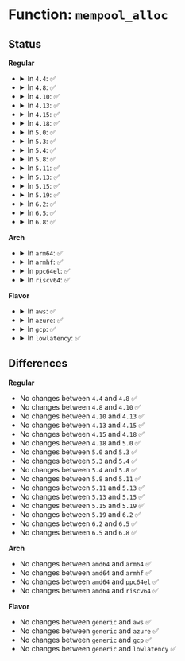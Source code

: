 # Function: <code>mempool_alloc</code>

## Status
<b>Regular</b>
<ul>
<li>
<details>
<summary>In <code>4.4</code>: ✅</summary>

```c
void *mempool_alloc(mempool_t *pool, gfp_t gfp_mask);
```

**Collision:** Unique Global

**Inline:** No

**Transformation:** False

**Instances:**

```
In mm/mempool.c (ffffffff8118fe80)
Location: mm/mempool.c:315
Inline: False
Direct callers:
  - fs/ext4/crypto.c:ext4_encrypt
  - fs/ext4/crypto.c:ext4_encrypted_zeroout
  - block/bio.c:bvec_alloc
  - block/bio.c:bio_alloc_bioset
  - block/bio.c:bio_alloc_bioset
  - block/blk-core.c:get_request
  - block/bio-integrity.c:bio_integrity_alloc
  - lib/btree.c:btree_insert_level
  - lib/btree.c:btree_insert_level
  - drivers/dma/dmaengine.c:dmaengine_get_unmap_data
  - drivers/scsi/scsi_lib.c:scsi_sg_alloc
  - drivers/scsi/sd.c:sd_setup_read_write_cmnd
  - drivers/md/dm.c:__split_and_process_bio
  - drivers/md/dm.c:dm_prep_fn
  - drivers/md/dm-io.c:dm_io
  - drivers/md/dm-io.c:dm_io
  - drivers/md/dm-kcopyd.c:dm_kcopyd_prepare_callback
  - drivers/md/dm-kcopyd.c:dm_kcopyd_copy
```
**Symbols:**

```
ffffffff8118fe80-ffffffff8118ffed: mempool_alloc (STB_GLOBAL)
```
</details>
</li>
<li>
<details>
<summary>In <code>4.8</code>: ✅</summary>

```c
void *mempool_alloc(mempool_t *pool, gfp_t gfp_mask);
```

**Collision:** Unique Global

**Inline:** No

**Transformation:** False

**Instances:**

```
In mm/mempool.c (ffffffff811a4030)
Location: mm/mempool.c:311
Inline: False
Direct callers:
  - fs/crypto/crypto.c:fscrypt_zeroout_range
  - fs/crypto/crypto.c:fscrypt_encrypt_page
  - block/bio.c:bio_alloc_bioset
  - block/bio.c:bio_alloc_bioset
  - block/bio.c:bvec_alloc
  - block/blk-core.c:get_request
  - block/bio-integrity.c:bio_integrity_alloc
  - lib/btree.c:btree_insert_level
  - lib/btree.c:btree_insert_level
  - lib/sg_pool.c:sg_pool_alloc
  - drivers/dma/dmaengine.c:dmaengine_get_unmap_data
  - drivers/scsi/sd.c:sd_setup_read_write_cmnd
  - drivers/md/dm.c:__split_and_process_bio
  - drivers/md/dm-io.c:dm_io
  - drivers/md/dm-io.c:dm_io
  - drivers/md/dm-kcopyd.c:dm_kcopyd_prepare_callback
  - drivers/md/dm-kcopyd.c:dm_kcopyd_copy
  - drivers/md/dm-rq.c:dm_old_prep_fn
  - drivers/md/dm-rq.c:dm_old_prep_fn
```
**Symbols:**

```
ffffffff811a4030-ffffffff811a41b0: mempool_alloc (STB_GLOBAL)
```
</details>
</li>
<li>
<details>
<summary>In <code>4.10</code>: ✅</summary>

```c
void *mempool_alloc(mempool_t *pool, gfp_t gfp_mask);
```

**Collision:** Unique Global

**Inline:** No

**Transformation:** False

**Instances:**

```
In mm/mempool.c (ffffffff811b4390)
Location: mm/mempool.c:311
Inline: False
Direct callers:
  - fs/crypto/crypto.c:fscrypt_zeroout_range
  - block/bio.c:bio_alloc_bioset
  - block/bio.c:bio_alloc_bioset
  - block/bio.c:bvec_alloc
  - block/blk-core.c:get_request
  - block/bio-integrity.c:bio_integrity_alloc
  - lib/btree.c:btree_insert_level
  - lib/btree.c:btree_insert_level
  - lib/sg_pool.c:sg_pool_alloc
  - drivers/dma/dmaengine.c:dmaengine_get_unmap_data
  - drivers/scsi/sd.c:sd_setup_read_write_cmnd
  - drivers/md/dm.c:__split_and_process_bio
  - drivers/md/dm-io.c:dm_io
  - drivers/md/dm-io.c:sync_io
  - drivers/md/dm-kcopyd.c:dm_kcopyd_prepare_callback
  - drivers/md/dm-kcopyd.c:dm_kcopyd_copy
  - drivers/md/dm-rq.c:dm_old_prep_fn
  - drivers/md/dm-rq.c:dm_old_prep_fn
```
**Symbols:**

```
ffffffff811b4390-ffffffff811b4510: mempool_alloc (STB_GLOBAL)
```
</details>
</li>
<li>
<details>
<summary>In <code>4.13</code>: ✅</summary>

```c
void *mempool_alloc(mempool_t *pool, gfp_t gfp_mask);
```

**Collision:** Unique Global

**Inline:** No

**Transformation:** False

**Instances:**

```
In mm/mempool.c (ffffffff811baf80)
Location: mm/mempool.c:311
Inline: False
Direct callers:
  - block/bio.c:bio_alloc_bioset
  - block/bio.c:bio_alloc_bioset
  - block/bio.c:bvec_alloc
  - block/blk-core.c:get_request
  - block/bounce.c:blk_queue_bounce
  - block/bio-integrity.c:bio_integrity_alloc
  - lib/sg_pool.c:sg_pool_alloc
  - drivers/dma/dmaengine.c:dmaengine_get_unmap_data
  - drivers/scsi/sd.c:sd_setup_read_write_cmnd
  - drivers/md/dm.c:__split_and_process_bio
  - drivers/md/dm-io.c:dm_io
  - drivers/md/dm-io.c:sync_io
  - drivers/md/dm-kcopyd.c:dm_kcopyd_prepare_callback
  - drivers/md/dm-kcopyd.c:dm_kcopyd_copy
```
**Symbols:**

```
ffffffff811baf80-ffffffff811bb103: mempool_alloc (STB_GLOBAL)
```
</details>
</li>
<li>
<details>
<summary>In <code>4.15</code>: ✅</summary>

```c
void *mempool_alloc(mempool_t *pool, gfp_t gfp_mask);
```

**Collision:** Unique Global

**Inline:** No

**Transformation:** False

**Instances:**

```
In mm/mempool.c (ffffffff811cfb70)
Location: mm/mempool.c:312
Inline: False
Direct callers:
  - fs/crypto/crypto.c:fscrypt_encrypt_page
  - block/bio.c:bio_alloc_bioset
  - block/bio.c:bio_alloc_bioset
  - block/bio.c:bvec_alloc
  - block/blk-core.c:get_request
  - block/bounce.c:blk_queue_bounce
  - block/bio-integrity.c:bio_integrity_alloc
  - lib/sg_pool.c:sg_pool_alloc
  - drivers/dma/dmaengine.c:dmaengine_get_unmap_data
  - drivers/scsi/sd.c:sd_setup_read_write_cmnd
  - drivers/md/dm.c:__split_and_process_bio
  - drivers/md/dm-io.c:dm_io
  - drivers/md/dm-io.c:sync_io
  - drivers/md/dm-kcopyd.c:dm_kcopyd_prepare_callback
  - drivers/md/dm-kcopyd.c:dm_kcopyd_copy
```
**Symbols:**

```
ffffffff811cfb70-ffffffff811cfcf8: mempool_alloc (STB_GLOBAL)
```
</details>
</li>
<li>
<details>
<summary>In <code>4.18</code>: ✅</summary>

```c
void *mempool_alloc(mempool_t *pool, gfp_t gfp_mask);
```

**Collision:** Unique Global

**Inline:** No

**Transformation:** False

**Instances:**

```
In mm/mempool.c (ffffffff811f0df0)
Location: mm/mempool.c:366
Inline: False
Direct callers:
  - fs/crypto/crypto.c:fscrypt_encrypt_page
  - block/bio.c:bio_alloc_bioset
  - block/bio.c:bio_alloc_bioset
  - block/bio.c:bvec_alloc
  - block/blk-core.c:get_request
  - block/bounce.c:blk_queue_bounce
  - block/bio-integrity.c:bio_integrity_alloc
  - lib/sg_pool.c:sg_pool_alloc
  - lib/sg_pool.c:sg_pool_alloc
  - drivers/dma/dmaengine.c:dmaengine_get_unmap_data
  - drivers/scsi/sd.c:sd_setup_read_write_cmnd
  - drivers/md/md.c:md_flush_request
  - drivers/md/md.c:md_flush_request
  - drivers/md/dm-io.c:dm_io
  - drivers/md/dm-io.c:sync_io
  - drivers/md/dm-kcopyd.c:dm_kcopyd_prepare_callback
  - drivers/md/dm-kcopyd.c:dm_kcopyd_copy
```
**Symbols:**

```
ffffffff811f0df0-ffffffff811f0f7a: mempool_alloc (STB_GLOBAL)
```
</details>
</li>
<li>
<details>
<summary>In <code>5.0</code>: ✅</summary>

```c
void *mempool_alloc(mempool_t *pool, gfp_t gfp_mask);
```

**Collision:** Unique Global

**Inline:** No

**Transformation:** False

**Instances:**

```
In mm/mempool.c (ffffffff81202c50)
Location: mm/mempool.c:367
Inline: False
Direct callers:
  - fs/crypto/crypto.c:fscrypt_encrypt_page
  - block/bio.c:bio_alloc_bioset
  - block/bio.c:bio_alloc_bioset
  - block/bio.c:bvec_alloc
  - block/bounce.c:blk_queue_bounce
  - block/bio-integrity.c:bio_integrity_alloc
  - lib/sg_pool.c:sg_pool_alloc
  - lib/sg_pool.c:sg_pool_alloc
  - drivers/dma/dmaengine.c:dmaengine_get_unmap_data
  - drivers/scsi/sd.c:sd_init_command
  - drivers/scsi/sd.c:sd_setup_read_write_cmnd
  - drivers/scsi/sd.c:sd_setup_write_same10_cmnd
  - drivers/scsi/sd.c:sd_setup_write_same16_cmnd
  - drivers/md/md.c:md_flush_request
  - drivers/md/md.c:md_flush_request
  - drivers/md/dm-io.c:dm_io
  - drivers/md/dm-io.c:sync_io
  - drivers/md/dm-kcopyd.c:dm_kcopyd_prepare_callback
  - drivers/md/dm-kcopyd.c:dm_kcopyd_copy
```
**Symbols:**

```
ffffffff81202c50-ffffffff81202dda: mempool_alloc (STB_GLOBAL)
```
</details>
</li>
<li>
<details>
<summary>In <code>5.3</code>: ✅</summary>

```c
void *mempool_alloc(mempool_t *pool, gfp_t gfp_mask);
```

**Collision:** Unique Global

**Inline:** No

**Transformation:** False

**Instances:**

```
In mm/mempool.c (ffffffff8121a060)
Location: mm/mempool.c:375
Inline: False
Direct callers:
  - fs/crypto/crypto.c:fscrypt_encrypt_pagecache_blocks
  - block/bio.c:bio_alloc_bioset
  - block/bio.c:bio_alloc_bioset
  - block/bio.c:bvec_alloc
  - block/bounce.c:__blk_queue_bounce
  - block/bio-integrity.c:bio_integrity_alloc
  - lib/sg_pool.c:sg_pool_alloc
  - lib/sg_pool.c:sg_pool_alloc
  - drivers/dma/dmaengine.c:dmaengine_get_unmap_data
  - drivers/scsi/sd.c:sd_init_command
  - drivers/scsi/sd.c:sd_setup_read_write_cmnd
  - drivers/scsi/sd.c:sd_setup_write_same10_cmnd
  - drivers/scsi/sd.c:sd_setup_write_same16_cmnd
  - drivers/md/dm-io.c:dm_io
  - drivers/md/dm-io.c:sync_io
  - drivers/md/dm-kcopyd.c:dm_kcopyd_prepare_callback
  - drivers/md/dm-kcopyd.c:dm_kcopyd_copy
```
**Symbols:**

```
ffffffff8121a060-ffffffff8121a1db: mempool_alloc (STB_GLOBAL)
```
</details>
</li>
<li>
<details>
<summary>In <code>5.4</code>: ✅</summary>

```c
void *mempool_alloc(mempool_t *pool, gfp_t gfp_mask);
```

**Collision:** Unique Global

**Inline:** No

**Transformation:** False

**Instances:**

```
In mm/mempool.c (ffffffff812279d0)
Location: mm/mempool.c:375
Inline: False
Direct callers:
  - fs/crypto/crypto.c:fscrypt_encrypt_pagecache_blocks
  - fs/ext4/readpage.c:ext4_mpage_readpages
  - block/bio.c:bio_alloc_bioset
  - block/bio.c:bio_alloc_bioset
  - block/bio.c:bvec_alloc
  - block/bounce.c:__blk_queue_bounce
  - block/bio-integrity.c:bio_integrity_alloc
  - lib/sg_pool.c:sg_pool_alloc
  - lib/sg_pool.c:sg_pool_alloc
  - drivers/dma/dmaengine.c:dmaengine_get_unmap_data
  - drivers/scsi/sd.c:sd_init_command
  - drivers/scsi/sd.c:sd_setup_read_write_cmnd
  - drivers/scsi/sd.c:sd_setup_write_same10_cmnd
  - drivers/scsi/sd.c:sd_setup_write_same16_cmnd
  - drivers/md/dm-io.c:dm_io
  - drivers/md/dm-io.c:sync_io
  - drivers/md/dm-kcopyd.c:dm_kcopyd_prepare_callback
  - drivers/md/dm-kcopyd.c:dm_kcopyd_copy
```
**Symbols:**

```
ffffffff812279d0-ffffffff81227b4b: mempool_alloc (STB_GLOBAL)
```
</details>
</li>
<li>
<details>
<summary>In <code>5.8</code>: ✅</summary>

```c
void *mempool_alloc(mempool_t *pool, gfp_t gfp_mask);
```

**Collision:** Unique Global

**Inline:** No

**Transformation:** False

**Instances:**

```
In mm/mempool.c (ffffffff81254340)
Location: mm/mempool.c:375
Inline: False
Direct callers:
  - fs/crypto/crypto.c:fscrypt_encrypt_pagecache_blocks
  - fs/verity/hash_algs.c:fsverity_hash_buffer
  - fs/verity/hash_algs.c:fsverity_prepare_hash_state
  - fs/ext4/readpage.c:ext4_mpage_readpages
  - block/bio.c:bio_alloc_bioset
  - block/bio.c:bio_alloc_bioset
  - block/bio.c:bvec_alloc
  - block/bounce.c:__blk_queue_bounce
  - block/bio-integrity.c:bio_integrity_alloc
  - block/blk-crypto.c:__blk_crypto_rq_bio_prep
  - block/blk-crypto.c:__bio_crypt_clone
  - block/blk-crypto.c:bio_crypt_set_ctx
  - block/blk-crypto-fallback.c:blk_crypto_fallback_bio_prep
  - block/blk-crypto-fallback.c:blk_crypto_fallback_encrypt_bio
  - lib/btree.c:btree_insert_level
  - lib/btree.c:btree_insert_level
  - lib/sg_pool.c:sg_pool_alloc
  - lib/sg_pool.c:sg_pool_alloc
  - drivers/dma/dmaengine.c:dmaengine_get_unmap_data
  - drivers/scsi/sd.c:sd_setup_read_write_cmnd
  - drivers/scsi/sd.c:sd_setup_write_same10_cmnd
  - drivers/scsi/sd.c:sd_setup_write_same16_cmnd
  - drivers/scsi/sd.c:sd_setup_unmap_cmnd
  - drivers/md/md.c:md_make_request
  - drivers/md/dm-io.c:dm_io
  - drivers/md/dm-io.c:sync_io
  - drivers/md/dm-kcopyd.c:dm_kcopyd_prepare_callback
  - drivers/md/dm-kcopyd.c:dm_kcopyd_copy
```
**Symbols:**

```
ffffffff81254340-ffffffff812544bb: mempool_alloc (STB_GLOBAL)
```
</details>
</li>
<li>
<details>
<summary>In <code>5.11</code>: ✅</summary>

```c
void *mempool_alloc(mempool_t *pool, gfp_t gfp_mask);
```

**Collision:** Unique Global

**Inline:** No

**Transformation:** False

**Instances:**

```
In mm/mempool.c (ffffffff8125ef30)
Location: mm/mempool.c:373
Inline: False
Direct callers:
  - fs/crypto/crypto.c:fscrypt_encrypt_pagecache_blocks
  - fs/verity/hash_algs.c:fsverity_hash_buffer
  - fs/verity/hash_algs.c:fsverity_prepare_hash_state
  - fs/ext4/readpage.c:ext4_mpage_readpages
  - block/bio.c:bio_alloc_bioset
  - block/bio.c:bio_alloc_bioset
  - block/bio.c:bvec_alloc
  - block/bounce.c:__blk_queue_bounce
  - block/bio-integrity.c:bio_integrity_alloc
  - block/blk-crypto.c:__blk_crypto_rq_bio_prep
  - block/blk-crypto.c:__bio_crypt_clone
  - block/blk-crypto.c:bio_crypt_set_ctx
  - block/blk-crypto-fallback.c:blk_crypto_fallback_bio_prep
  - block/blk-crypto-fallback.c:blk_crypto_fallback_encrypt_bio
  - lib/btree.c:btree_insert_level
  - lib/btree.c:btree_insert_level
  - lib/sg_pool.c:sg_pool_alloc
  - lib/sg_pool.c:sg_pool_alloc
  - drivers/dma/dmaengine.c:dmaengine_get_unmap_data
  - drivers/scsi/sd.c:sd_setup_read_write_cmnd
  - drivers/scsi/sd.c:sd_setup_write_same10_cmnd
  - drivers/scsi/sd.c:sd_setup_write_same16_cmnd
  - drivers/scsi/sd.c:sd_setup_unmap_cmnd
  - drivers/md/md.c:md_submit_bio
  - drivers/md/dm-io.c:dm_io
  - drivers/md/dm-io.c:sync_io
  - drivers/md/dm-kcopyd.c:dm_kcopyd_prepare_callback
  - drivers/md/dm-kcopyd.c:dm_kcopyd_copy
```
**Symbols:**

```
ffffffff8125ef30-ffffffff8125f0a1: mempool_alloc (STB_GLOBAL)
```
</details>
</li>
<li>
<details>
<summary>In <code>5.13</code>: ✅</summary>

```c
void *mempool_alloc(mempool_t *pool, gfp_t gfp_mask);
```

**Collision:** Unique Global

**Inline:** No

**Transformation:** False

**Instances:**

```
In mm/mempool.c (ffffffff81263ab0)
Location: mm/mempool.c:373
Inline: False
Direct callers:
  - fs/crypto/crypto.c:fscrypt_encrypt_pagecache_blocks
  - fs/verity/hash_algs.c:fsverity_hash_buffer
  - fs/verity/hash_algs.c:fsverity_prepare_hash_state
  - fs/ext4/readpage.c:ext4_mpage_readpages
  - block/bio.c:bio_alloc_bioset
  - block/bio.c:bio_alloc_bioset
  - block/bio.c:bvec_alloc
  - block/bio-integrity.c:bio_integrity_alloc
  - block/blk-crypto.c:__blk_crypto_rq_bio_prep
  - block/blk-crypto.c:__bio_crypt_clone
  - block/blk-crypto.c:bio_crypt_set_ctx
  - block/blk-crypto-fallback.c:blk_crypto_fallback_bio_prep
  - block/blk-crypto-fallback.c:blk_crypto_fallback_encrypt_bio
  - lib/btree.c:btree_insert_level
  - lib/btree.c:btree_insert_level
  - lib/sg_pool.c:sg_pool_alloc
  - lib/sg_pool.c:sg_pool_alloc
  - drivers/dma/dmaengine.c:dmaengine_get_unmap_data
  - drivers/scsi/sd.c:sd_setup_read_write_cmnd
  - drivers/scsi/sd.c:sd_setup_write_same10_cmnd
  - drivers/scsi/sd.c:sd_setup_write_same16_cmnd
  - drivers/scsi/sd.c:sd_setup_unmap_cmnd
  - drivers/md/dm-io.c:dm_io
  - drivers/md/dm-io.c:sync_io
  - drivers/md/dm-kcopyd.c:dm_kcopyd_prepare_callback
  - drivers/md/dm-kcopyd.c:dm_kcopyd_copy
```
**Symbols:**

```
ffffffff81263ab0-ffffffff81263c1b: mempool_alloc (STB_GLOBAL)
```
</details>
</li>
<li>
<details>
<summary>In <code>5.15</code>: ✅</summary>

```c
void *mempool_alloc(mempool_t *pool, gfp_t gfp_mask);
```

**Collision:** Unique Global

**Inline:** No

**Transformation:** False

**Instances:**

```
In mm/mempool.c (ffffffff812a0050)
Location: mm/mempool.c:375
Inline: False
Direct callers:
  - fs/crypto/crypto.c:fscrypt_encrypt_pagecache_blocks
  - fs/verity/hash_algs.c:fsverity_hash_buffer
  - fs/verity/hash_algs.c:fsverity_prepare_hash_state
  - fs/ext4/readpage.c:ext4_mpage_readpages
  - block/bio.c:bio_alloc_bioset
  - block/bio.c:bio_alloc_bioset
  - block/bio.c:bvec_alloc
  - block/bio-integrity.c:bio_integrity_alloc
  - block/blk-crypto.c:__blk_crypto_rq_bio_prep
  - block/blk-crypto.c:__bio_crypt_clone
  - block/blk-crypto.c:bio_crypt_set_ctx
  - block/blk-crypto-fallback.c:blk_crypto_fallback_bio_prep
  - block/blk-crypto-fallback.c:blk_crypto_fallback_encrypt_bio
  - lib/btree.c:btree_insert_level
  - lib/btree.c:btree_insert_level
  - lib/sg_pool.c:sg_pool_alloc
  - lib/sg_pool.c:sg_pool_alloc
  - drivers/dma/dmaengine.c:dmaengine_get_unmap_data
  - drivers/scsi/sd.c:sd_init_command
  - drivers/scsi/sd.c:sd_setup_read_write_cmnd
  - drivers/scsi/sd.c:sd_setup_write_same10_cmnd
  - drivers/scsi/sd.c:sd_setup_write_same16_cmnd
  - drivers/md/dm-io.c:dm_io
  - drivers/md/dm-io.c:sync_io
  - drivers/md/dm-kcopyd.c:dm_kcopyd_prepare_callback
  - drivers/md/dm-kcopyd.c:dm_kcopyd_copy
```
**Symbols:**

```
ffffffff812a0050-ffffffff812a01f9: mempool_alloc (STB_GLOBAL)
```
</details>
</li>
<li>
<details>
<summary>In <code>5.19</code>: ✅</summary>

```c
void *mempool_alloc(mempool_t *pool, gfp_t gfp_mask);
```

**Collision:** Unique Global

**Inline:** No

**Transformation:** False

**Instances:**

```
In mm/mempool.c (ffffffff812f7620)
Location: mm/mempool.c:374
Inline: False
Direct callers:
  - mm/page_io.c:swap_readpage_fs
  - mm/page_io.c:__swap_writepage
  - fs/notify/fanotify/fanotify.c:fanotify_alloc_event
  - fs/crypto/crypto.c:fscrypt_encrypt_pagecache_blocks
  - fs/verity/hash_algs.c:fsverity_hash_buffer
  - fs/verity/hash_algs.c:fsverity_prepare_hash_state
  - fs/ext4/readpage.c:ext4_mpage_readpages
  - block/bio.c:bio_alloc_bioset
  - block/bio.c:bio_alloc_bioset
  - block/bio.c:bio_alloc_bioset
  - block/bio.c:bvec_alloc
  - block/bio-integrity.c:bio_integrity_alloc
  - block/blk-crypto.c:__blk_crypto_rq_bio_prep
  - block/blk-crypto.c:__bio_crypt_clone
  - block/blk-crypto.c:bio_crypt_set_ctx
  - block/blk-crypto-fallback.c:blk_crypto_fallback_bio_prep
  - block/blk-crypto-fallback.c:blk_crypto_fallback_encrypt_bio
  - lib/sg_pool.c:sg_pool_alloc
  - lib/sg_pool.c:sg_pool_alloc
  - drivers/dma/dmaengine.c:dmaengine_get_unmap_data
  - drivers/scsi/sd.c:sd_init_command
  - drivers/scsi/sd.c:sd_setup_write_same10_cmnd
  - drivers/scsi/sd.c:sd_setup_write_same16_cmnd
  - drivers/md/dm-io.c:dm_io
  - drivers/md/dm-io.c:sync_io
  - drivers/md/dm-kcopyd.c:dm_kcopyd_prepare_callback
  - drivers/md/dm-kcopyd.c:dm_kcopyd_copy
```
**Symbols:**

```
ffffffff812f7620-ffffffff812f77dd: mempool_alloc (STB_GLOBAL)
```
</details>
</li>
<li>
<details>
<summary>In <code>6.2</code>: ✅</summary>

```c
void *mempool_alloc(mempool_t *pool, gfp_t gfp_mask);
```

**Collision:** Unique Global

**Inline:** No

**Transformation:** False

**Instances:**

```
In mm/mempool.c (ffffffff81360f70)
Location: mm/mempool.c:380
Inline: False
Direct callers:
  - mm/page_io.c:swap_readpage_fs
  - mm/page_io.c:swap_writepage_fs
  - fs/notify/fanotify/fanotify.c:fanotify_alloc_event
  - fs/crypto/crypto.c:fscrypt_encrypt_pagecache_blocks
  - fs/verity/hash_algs.c:fsverity_hash_buffer
  - fs/verity/hash_algs.c:fsverity_prepare_hash_state
  - fs/ext4/readpage.c:ext4_mpage_readpages
  - block/bio.c:bio_alloc_bioset
  - block/bio.c:bio_alloc_bioset
  - block/bio.c:bio_alloc_bioset
  - block/bio.c:bvec_alloc
  - block/bio-integrity.c:bio_integrity_alloc
  - block/blk-crypto.c:__blk_crypto_rq_bio_prep
  - block/blk-crypto.c:__bio_crypt_clone
  - block/blk-crypto.c:bio_crypt_set_ctx
  - block/blk-crypto-fallback.c:blk_crypto_fallback_bio_prep
  - block/blk-crypto-fallback.c:blk_crypto_fallback_encrypt_bio
  - lib/sg_pool.c:sg_pool_alloc
  - lib/sg_pool.c:sg_pool_alloc
  - drivers/dma/dmaengine.c:dmaengine_get_unmap_data
  - drivers/scsi/sd.c:sd_init_command
  - drivers/scsi/sd.c:sd_setup_write_same10_cmnd
  - drivers/scsi/sd.c:sd_setup_write_same16_cmnd
  - drivers/md/dm-io.c:dm_io
  - drivers/md/dm-io.c:sync_io
  - drivers/md/dm-kcopyd.c:dm_kcopyd_prepare_callback
  - drivers/md/dm-kcopyd.c:dm_kcopyd_copy
```
**Symbols:**

```
ffffffff81360f70-ffffffff8136112c: mempool_alloc (STB_GLOBAL)
```
</details>
</li>
<li>
<details>
<summary>In <code>6.5</code>: ✅</summary>

```c
void *mempool_alloc(mempool_t *pool, gfp_t gfp_mask);
```

**Collision:** Unique Global

**Inline:** No

**Transformation:** False

**Instances:**

```
In mm/mempool.c (ffffffff81393330)
Location: mm/mempool.c:380
Inline: False
Direct callers:
  - mm/page_io.c:swap_readpage_fs
  - mm/page_io.c:swap_writepage_fs
  - fs/notify/fanotify/fanotify.c:fanotify_alloc_event
  - fs/crypto/crypto.c:fscrypt_encrypt_pagecache_blocks
  - fs/ext4/readpage.c:ext4_mpage_readpages
  - block/bio.c:bio_alloc_bioset
  - block/bio.c:bio_alloc_bioset
  - block/bio.c:bio_alloc_bioset
  - block/bio.c:bvec_alloc
  - block/bio-integrity.c:bio_integrity_alloc
  - block/blk-crypto.c:__blk_crypto_rq_bio_prep
  - block/blk-crypto.c:__bio_crypt_clone
  - block/blk-crypto.c:bio_crypt_set_ctx
  - block/blk-crypto-fallback.c:blk_crypto_fallback_bio_prep
  - block/blk-crypto-fallback.c:blk_crypto_fallback_encrypt_bio
  - lib/sg_pool.c:sg_pool_alloc
  - lib/sg_pool.c:sg_pool_alloc
  - drivers/dma/dmaengine.c:dmaengine_get_unmap_data
  - drivers/scsi/virtio_scsi.c:virtscsi_abort
  - drivers/scsi/virtio_scsi.c:virtscsi_device_reset
  - drivers/scsi/sd.c:sd_set_special_bvec
  - drivers/md/dm-io.c:dm_io
  - drivers/md/dm-io.c:sync_io
  - drivers/md/dm-kcopyd.c:dm_kcopyd_prepare_callback
  - drivers/md/dm-kcopyd.c:dm_kcopyd_copy
```
**Symbols:**

```
ffffffff81393330-ffffffff813934ec: mempool_alloc (STB_GLOBAL)
```
</details>
</li>
<li>
<details>
<summary>In <code>6.8</code>: ✅</summary>

```c
void *mempool_alloc(mempool_t *pool, gfp_t gfp_mask);
```

**Collision:** Unique Global

**Inline:** No

**Transformation:** False

**Instances:**

```
In mm/mempool.c (ffffffff813bcfe0)
Location: mm/mempool.c:390
Inline: False
Direct callers:
  - mm/page_io.c:swap_read_folio_fs
  - mm/page_io.c:swap_writepage_fs
  - fs/notify/fanotify/fanotify.c:fanotify_alloc_event
  - fs/crypto/crypto.c:fscrypt_encrypt_pagecache_blocks
  - fs/ext4/readpage.c:ext4_mpage_readpages
  - block/bio.c:bio_alloc_bioset
  - block/bio.c:bio_alloc_bioset
  - block/bio.c:bio_alloc_bioset
  - block/bio.c:bvec_alloc
  - block/bio-integrity.c:bio_integrity_alloc
  - block/blk-crypto.c:__blk_crypto_rq_bio_prep
  - block/blk-crypto.c:__bio_crypt_clone
  - block/blk-crypto.c:bio_crypt_set_ctx
  - block/blk-crypto-fallback.c:blk_crypto_fallback_bio_prep
  - block/blk-crypto-fallback.c:blk_crypto_fallback_encrypt_bio
  - lib/sg_pool.c:sg_pool_alloc
  - drivers/dma/dmaengine.c:dmaengine_get_unmap_data
  - drivers/scsi/virtio_scsi.c:virtscsi_abort
  - drivers/scsi/virtio_scsi.c:virtscsi_device_reset
  - drivers/scsi/sd.c:sd_set_special_bvec
  - drivers/md/dm-io.c:dm_io
  - drivers/md/dm-io.c:sync_io
  - drivers/md/dm-kcopyd.c:dm_kcopyd_prepare_callback
  - drivers/md/dm-kcopyd.c:dm_kcopyd_copy
```
**Symbols:**

```
ffffffff813bcfe0-ffffffff813bd19c: mempool_alloc (STB_GLOBAL)
```
</details>
</li>
</ul>
<b>Arch</b>
<ul>
<li>
<details>
<summary>In <code>arm64</code>: ✅</summary>

```c
void *mempool_alloc(mempool_t *pool, gfp_t gfp_mask);
```

**Collision:** Unique Global

**Inline:** No

**Transformation:** False

**Instances:**

```
In mm/mempool.c (ffff8000102b58b0)
Location: mm/mempool.c:375
Inline: False
Direct callers:
  - fs/crypto/crypto.c:fscrypt_encrypt_pagecache_blocks
  - fs/ext4/readpage.c:ext4_mpage_readpages
  - block/bio.c:bio_alloc_bioset
  - block/bio.c:bio_alloc_bioset
  - block/bio.c:bvec_alloc
  - block/bio-integrity.c:bio_integrity_alloc
  - lib/sg_pool.c:sg_pool_alloc
  - lib/sg_pool.c:sg_pool_alloc
  - drivers/dma/dmaengine.c:dmaengine_get_unmap_data
  - drivers/scsi/sd.c:sd_init_command
  - drivers/scsi/sd.c:sd_setup_read_write_cmnd
  - drivers/scsi/sd.c:sd_setup_write_same10_cmnd
  - drivers/scsi/sd.c:sd_setup_write_same16_cmnd
  - drivers/md/dm-io.c:dm_io
  - drivers/md/dm-io.c:sync_io
  - drivers/md/dm-kcopyd.c:dm_kcopyd_prepare_callback
  - drivers/md/dm-kcopyd.c:dm_kcopyd_copy
```
**Symbols:**

```
ffff8000102b58b0-ffff8000102b5a8c: mempool_alloc (STB_GLOBAL)
```
</details>
</li>
<li>
<details>
<summary>In <code>armhf</code>: ✅</summary>

```c
void *mempool_alloc(mempool_t *pool, gfp_t gfp_mask);
```

**Collision:** Unique Global

**Inline:** No

**Transformation:** False

**Instances:**

```
In mm/mempool.c (c04e22d8)
Location: mm/mempool.c:375
Inline: False
Direct callers:
  - fs/crypto/crypto.c:fscrypt_encrypt_pagecache_blocks
  - fs/ext4/readpage.c:ext4_mpage_readpages
  - block/bio.c:bio_alloc_bioset
  - block/bio.c:bio_alloc_bioset
  - block/bio.c:bio_alloc_bioset
  - block/bio.c:bvec_alloc
  - block/bounce.c:__blk_queue_bounce
  - block/bio-integrity.c:bio_integrity_alloc
  - lib/btree.c:btree_node_alloc
  - lib/sg_pool.c:sg_pool_alloc
  - drivers/dma/dmaengine.c:dmaengine_get_unmap_data
  - drivers/scsi/sd.c:sd_init_command
  - drivers/scsi/sd.c:sd_setup_read_write_cmnd
  - drivers/scsi/sd.c:sd_setup_write_same10_cmnd
  - drivers/scsi/sd.c:sd_setup_write_same16_cmnd
  - drivers/md/dm-io.c:dm_io
  - drivers/md/dm-io.c:dm_io
  - drivers/md/dm-kcopyd.c:dm_kcopyd_prepare_callback
  - drivers/md/dm-kcopyd.c:dm_kcopyd_copy
```
**Symbols:**

```
c04e22d8-c04e2450: mempool_alloc (STB_GLOBAL)
```
</details>
</li>
<li>
<details>
<summary>In <code>ppc64el</code>: ✅</summary>

```c
void *mempool_alloc(mempool_t *pool, gfp_t gfp_mask);
```

**Collision:** Unique Global

**Inline:** No

**Transformation:** False

**Instances:**

```
In mm/mempool.c (c00000000036c220)
Location: mm/mempool.c:375
Inline: False
Direct callers:
  - fs/crypto/crypto.c:fscrypt_encrypt_pagecache_blocks
  - fs/ext4/readpage.c:ext4_mpage_readpages
  - block/bio.c:bio_alloc_bioset
  - block/bio.c:bio_alloc_bioset
  - block/bio.c:bio_alloc_bioset
  - block/bio.c:bvec_alloc
  - block/bio-integrity.c:bio_integrity_alloc
  - lib/sg_pool.c:sg_pool_alloc
  - lib/sg_pool.c:sg_pool_alloc
  - drivers/dma/dmaengine.c:dmaengine_get_unmap_data
  - drivers/scsi/sd.c:sd_init_command
  - drivers/scsi/sd.c:sd_setup_read_write_cmnd
  - drivers/scsi/sd.c:sd_setup_write_same10_cmnd
  - drivers/scsi/sd.c:sd_setup_write_same16_cmnd
  - drivers/md/dm-io.c:dm_io
  - drivers/md/dm-io.c:sync_io
  - drivers/md/dm-kcopyd.c:dm_kcopyd_prepare_callback
  - drivers/md/dm-kcopyd.c:dm_kcopyd_copy
```
**Symbols:**

```
c00000000036c220-c00000000036c418: mempool_alloc (STB_GLOBAL)
```
</details>
</li>
<li>
<details>
<summary>In <code>riscv64</code>: ✅</summary>

```c
void *mempool_alloc(mempool_t *pool, gfp_t gfp_mask);
```

**Collision:** Unique Global

**Inline:** No

**Transformation:** False

**Instances:**

```
In mm/mempool.c (ffffffe0001d9fb4)
Location: mm/mempool.c:375
Inline: False
Direct callers:
  - fs/crypto/crypto.c:fscrypt_encrypt_pagecache_blocks
  - fs/ext4/readpage.c:ext4_mpage_readpages
  - block/bio.c:bio_alloc_bioset
  - block/bio.c:bio_alloc_bioset
  - block/bio.c:bio_alloc_bioset
  - block/bio.c:bvec_alloc
  - block/bio-integrity.c:bio_integrity_alloc
  - lib/btree.c:btree_insert_level
  - lib/btree.c:btree_insert_level
  - lib/sg_pool.c:sg_pool_alloc
  - drivers/dma/dmaengine.c:dmaengine_get_unmap_data
  - drivers/scsi/sd.c:sd_init_command
  - drivers/scsi/sd.c:sd_setup_read_write_cmnd
  - drivers/scsi/sd.c:sd_setup_write_same10_cmnd
  - drivers/scsi/sd.c:sd_setup_write_same16_cmnd
  - drivers/md/dm-io.c:dm_io
  - drivers/md/dm-io.c:sync_io
  - drivers/md/dm-kcopyd.c:dm_kcopyd_prepare_callback
  - drivers/md/dm-kcopyd.c:dm_kcopyd_copy
```
**Symbols:**

```
ffffffe0001d9fb4-ffffffe0001da0f6: mempool_alloc (STB_GLOBAL)
```
</details>
</li>
</ul>
<b>Flavor</b>
<ul>
<li>
<details>
<summary>In <code>aws</code>: ✅</summary>

```c
void *mempool_alloc(mempool_t *pool, gfp_t gfp_mask);
```

**Collision:** Unique Global

**Inline:** No

**Transformation:** False

**Instances:**

```
In mm/mempool.c (ffffffff81220020)
Location: mm/mempool.c:375
Inline: False
Direct callers:
  - fs/crypto/crypto.c:fscrypt_encrypt_pagecache_blocks
  - fs/ext4/readpage.c:ext4_mpage_readpages
  - block/bio.c:bio_alloc_bioset
  - block/bio.c:bio_alloc_bioset
  - block/bio.c:bvec_alloc
  - block/bounce.c:__blk_queue_bounce
  - block/bio-integrity.c:bio_integrity_alloc
  - lib/sg_pool.c:sg_pool_alloc
  - lib/sg_pool.c:sg_pool_alloc
  - drivers/dma/dmaengine.c:dmaengine_get_unmap_data
  - drivers/scsi/sd.c:sd_init_command
  - drivers/scsi/sd.c:sd_setup_read_write_cmnd
  - drivers/scsi/sd.c:sd_setup_write_same10_cmnd
  - drivers/scsi/sd.c:sd_setup_write_same16_cmnd
  - drivers/nvme/host/pci.c:nvme_map_data
  - drivers/md/dm-io.c:dm_io
  - drivers/md/dm-io.c:sync_io
  - drivers/md/dm-kcopyd.c:dm_kcopyd_prepare_callback
  - drivers/md/dm-kcopyd.c:dm_kcopyd_copy
```
**Symbols:**

```
ffffffff81220020-ffffffff8122019b: mempool_alloc (STB_GLOBAL)
```
</details>
</li>
<li>
<details>
<summary>In <code>azure</code>: ✅</summary>

```c
void *mempool_alloc(mempool_t *pool, gfp_t gfp_mask);
```

**Collision:** Unique Global

**Inline:** No

**Transformation:** False

**Instances:**

```
In mm/mempool.c (ffffffff812131d0)
Location: mm/mempool.c:375
Inline: False
Direct callers:
  - fs/crypto/crypto.c:fscrypt_encrypt_pagecache_blocks
  - fs/ext4/readpage.c:ext4_mpage_readpages
  - block/bio.c:bio_alloc_bioset
  - block/bio.c:bio_alloc_bioset
  - block/bio.c:bvec_alloc
  - block/bounce.c:__blk_queue_bounce
  - block/bio-integrity.c:bio_integrity_alloc
  - lib/sg_pool.c:sg_pool_alloc
  - lib/sg_pool.c:sg_pool_alloc
  - drivers/dma/dmaengine.c:dmaengine_get_unmap_data
  - drivers/scsi/sd.c:sd_init_command
  - drivers/scsi/sd.c:sd_setup_read_write_cmnd
  - drivers/scsi/sd.c:sd_setup_write_same10_cmnd
  - drivers/scsi/sd.c:sd_setup_write_same16_cmnd
  - drivers/nvme/host/pci.c:nvme_map_data
  - drivers/md/dm-io.c:dm_io
  - drivers/md/dm-io.c:sync_io
  - drivers/md/dm-kcopyd.c:dm_kcopyd_prepare_callback
  - drivers/md/dm-kcopyd.c:dm_kcopyd_copy
```
**Symbols:**

```
ffffffff812131d0-ffffffff8121334b: mempool_alloc (STB_GLOBAL)
```
</details>
</li>
<li>
<details>
<summary>In <code>gcp</code>: ✅</summary>

```c
void *mempool_alloc(mempool_t *pool, gfp_t gfp_mask);
```

**Collision:** Unique Global

**Inline:** No

**Transformation:** False

**Instances:**

```
In mm/mempool.c (ffffffff8121ddc0)
Location: mm/mempool.c:375
Inline: False
Direct callers:
  - fs/crypto/crypto.c:fscrypt_encrypt_pagecache_blocks
  - fs/ext4/readpage.c:ext4_mpage_readpages
  - block/bio.c:bio_alloc_bioset
  - block/bio.c:bio_alloc_bioset
  - block/bio.c:bvec_alloc
  - block/bounce.c:__blk_queue_bounce
  - block/bio-integrity.c:bio_integrity_alloc
  - lib/sg_pool.c:sg_pool_alloc
  - lib/sg_pool.c:sg_pool_alloc
  - drivers/dma/dmaengine.c:dmaengine_get_unmap_data
  - drivers/scsi/virtio_scsi.c:virtscsi_abort
  - drivers/scsi/virtio_scsi.c:virtscsi_device_reset
  - drivers/scsi/sd.c:sd_init_command
  - drivers/scsi/sd.c:sd_setup_read_write_cmnd
  - drivers/scsi/sd.c:sd_setup_write_same10_cmnd
  - drivers/scsi/sd.c:sd_setup_write_same16_cmnd
  - drivers/md/dm-io.c:dm_io
  - drivers/md/dm-io.c:sync_io
  - drivers/md/dm-kcopyd.c:dm_kcopyd_prepare_callback
  - drivers/md/dm-kcopyd.c:dm_kcopyd_copy
```
**Symbols:**

```
ffffffff8121ddc0-ffffffff8121df3b: mempool_alloc (STB_GLOBAL)
```
</details>
</li>
<li>
<details>
<summary>In <code>lowlatency</code>: ✅</summary>

```c
void *mempool_alloc(mempool_t *pool, gfp_t gfp_mask);
```

**Collision:** Unique Global

**Inline:** No

**Transformation:** False

**Instances:**

```
In mm/mempool.c (ffffffff8122ce30)
Location: mm/mempool.c:375
Inline: False
Direct callers:
  - fs/crypto/crypto.c:fscrypt_encrypt_pagecache_blocks
  - fs/ext4/readpage.c:ext4_mpage_readpages
  - block/bio.c:bio_alloc_bioset
  - block/bio.c:bio_alloc_bioset
  - block/bio.c:bvec_alloc
  - block/bounce.c:__blk_queue_bounce
  - block/bio-integrity.c:bio_integrity_alloc
  - lib/sg_pool.c:sg_pool_alloc
  - lib/sg_pool.c:sg_pool_alloc
  - drivers/dma/dmaengine.c:dmaengine_get_unmap_data
  - drivers/scsi/sd.c:sd_init_command
  - drivers/scsi/sd.c:sd_setup_read_write_cmnd
  - drivers/scsi/sd.c:sd_setup_write_same10_cmnd
  - drivers/scsi/sd.c:sd_setup_write_same16_cmnd
  - drivers/md/dm-io.c:dm_io
  - drivers/md/dm-io.c:sync_io
  - drivers/md/dm-kcopyd.c:dm_kcopyd_prepare_callback
  - drivers/md/dm-kcopyd.c:dm_kcopyd_copy
```
**Symbols:**

```
ffffffff8122ce30-ffffffff8122cfa2: mempool_alloc (STB_GLOBAL)
```
</details>
</li>
</ul>

## Differences
<b>Regular</b>
<ul>
<li>
No changes between <code>4.4</code> and <code>4.8</code> ✅
</li>
<li>
No changes between <code>4.8</code> and <code>4.10</code> ✅
</li>
<li>
No changes between <code>4.10</code> and <code>4.13</code> ✅
</li>
<li>
No changes between <code>4.13</code> and <code>4.15</code> ✅
</li>
<li>
No changes between <code>4.15</code> and <code>4.18</code> ✅
</li>
<li>
No changes between <code>4.18</code> and <code>5.0</code> ✅
</li>
<li>
No changes between <code>5.0</code> and <code>5.3</code> ✅
</li>
<li>
No changes between <code>5.3</code> and <code>5.4</code> ✅
</li>
<li>
No changes between <code>5.4</code> and <code>5.8</code> ✅
</li>
<li>
No changes between <code>5.8</code> and <code>5.11</code> ✅
</li>
<li>
No changes between <code>5.11</code> and <code>5.13</code> ✅
</li>
<li>
No changes between <code>5.13</code> and <code>5.15</code> ✅
</li>
<li>
No changes between <code>5.15</code> and <code>5.19</code> ✅
</li>
<li>
No changes between <code>5.19</code> and <code>6.2</code> ✅
</li>
<li>
No changes between <code>6.2</code> and <code>6.5</code> ✅
</li>
<li>
No changes between <code>6.5</code> and <code>6.8</code> ✅
</li>
</ul>
<b>Arch</b>
<ul>
<li>
No changes between <code>amd64</code> and <code>arm64</code> ✅
</li>
<li>
No changes between <code>amd64</code> and <code>armhf</code> ✅
</li>
<li>
No changes between <code>amd64</code> and <code>ppc64el</code> ✅
</li>
<li>
No changes between <code>amd64</code> and <code>riscv64</code> ✅
</li>
</ul>
<b>Flavor</b>
<ul>
<li>
No changes between <code>generic</code> and <code>aws</code> ✅
</li>
<li>
No changes between <code>generic</code> and <code>azure</code> ✅
</li>
<li>
No changes between <code>generic</code> and <code>gcp</code> ✅
</li>
<li>
No changes between <code>generic</code> and <code>lowlatency</code> ✅
</li>
</ul>
